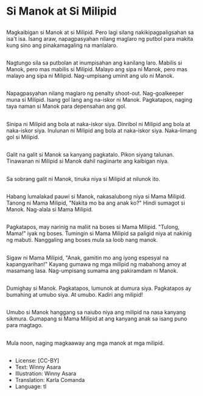 # Si Manok at Si Milipid

##
Magkaibigan si Manok at si Milipid. Pero lagi silang nakikipagpaligsahan sa isa't isa. Isang araw, napagpasyahan nilang maglaro ng putbol para makita kung sino ang pinakamagaling na manlalaro.

##
Nagtungo sila sa putbolan at inumpisahan ang kanilang laro. Mabilis si Manok, pero mas mabilis si Milipid. Malayo ang sipa ni Manok, pero mas malayo ang sipa ni Milipid. Nag-umpisang uminit ang ulo ni Manok.

##
Napagpasyahan nilang maglaro ng penalty shoot-out. Nag-goalkeeper muna si Milipid. Isang gol lang ang na-iskor ni Manok. Pagkatapos, naging taya naman si Manok para depensahan ang gol.

##
Sinipa ni Milipid ang bola at naka-iskor siya. Dinribol ni Milipid ang bola at naka-iskor siya. Inulunan ni Milipid ang bola at naka-iskor siya. Naka-limang gol si Milipid.

##
Galit na galit si Manok sa kanyang pagkatalo. Pikon siyang talunan. Tinawanan ni Milipid si Manok dahil nagiinarte ang kaibigan niya.

##
Sa sobrang galit ni Manok, tinuka niya si Milipid at nilunok ito.

##
Habang lumalakad pauwi si Manok, nakasalubong niya si Mama Milipid. Tanong ni Mama Milipid, "Nakita mo ba ang anak ko?" Hindi sumagot si Manok. Nag-alala si Mama Milipid.

##
Pagkatapos, may narinig na maliit na boses si Mama Milipid. "Tulong, Mama!" iyak ng boses. Tumingin si Mama Milipid sa paligid niya at nakinig ng mabuti. Nanggaling ang boses mula sa loob nang manok.

##
Sigaw ni Mama Milipid, "Anak, gamitin mo ang iyong espesyal na kapangyarihan!" Kayang gumawa ng mga milipid ng mabahong amoy at masamang lasa. Nag-umpisang sumama ang pakiramdam ni Manok.

##
Dumighay si Manok. Pagkatapos, lumunok at dumura siya. Pagkatapos ay bumahing at umubo siya. At umubo. Kadiri ang milipid!

##
Umubo si Manok hanggang sa naiubo niya ang milipid na nasa kanyang sikmura. Gumapang si Mama Milipid at ang kanyang anak sa isang puno para magtago.

##
Mula noon, naging magkaaway ang mga manok at mga milipid.

##
* License: [CC-BY]
* Text: Winny Asara
* Illustration: Winny Asara
* Translation: Karla Comanda
* Language: tl
